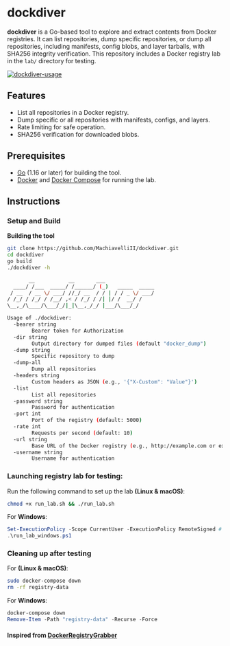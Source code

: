 # dockdiver

**dockdiver** is a Go-based tool to explore and extract contents from Docker registries. It can list repositories, dump specific repositories, or dump all repositories, including manifests, config blobs, and layer tarballs, with SHA256 integrity verification. This repository includes a Docker registry lab in the `lab/` directory for testing.

[![dockdiver-usage](https://asciinema.org/a/kLgWzDiTWnoGURFHBs5XXXbLg.svg)](https://asciinema.org/a/kLgWzDiTWnoGURFHBs5XXXbLg)

## Features

- List all repositories in a Docker registry.
- Dump specific or all repositories with manifests, configs, and layers.
- Rate limiting for safe operation.
- SHA256 verification for downloaded blobs.

## Prerequisites

- [Go](https://golang.org/dl/) (1.16 or later) for building the tool.
- [Docker](https://www.docker.com/get-started) and [Docker Compose](https://docs.docker.com/compose/install/) for running the lab.

## Instructions

### Setup and Build

**Building the tool**

```bash
git clone https://github.com/MachiavelliII/dockdiver.git
cd dockdiver
go build
./dockdiver -h

       __           __       ___
  ____/ /___  _____/ /______/ (_)   _____  _____
 / __  / __ \/ ___/ //_/ __  / / | / / _ \/ ___/
/ /_/ / /_/ / /__/ ,< / /_/ / /| |/ /  __/ /
\__,_/\____/\___/_/|_|\__,_/_/ |___/\___/_/

Usage of ./dockdiver:
  -bearer string
        Bearer token for Authorization
  -dir string
        Output directory for dumped files (default "docker_dump")
  -dump string
        Specific repository to dump
  -dump-all
        Dump all repositories
  -headers string
        Custom headers as JSON (e.g., '{"X-Custom": "Value"}')
  -list
        List all repositories
  -password string
        Password for authentication
  -port int
        Port of the registry (default: 5000)
  -rate int
        Requests per second (default: 10)
  -url string
        Base URL of the Docker registry (e.g., http://example.com or example.com)
  -username string
        Username for authentication
```

### Launching registry lab for testing:

Run the following command to set up the lab **(Linux & macOS)**:
```bash
chmod +x run_lab.sh && ./run_lab.sh
```
For **Windows**:
```ps1
Set-ExecutionPolicy -Scope CurrentUser -ExecutionPolicy RemoteSigned # Run once if needed
.\run_lab_windows.ps1
```

### Cleaning up after testing

For **(Linux & macOS)**:
```bash
sudo docker-compose down
rm -rf registry-data
```

For **Windows**:
```ps1
docker-compose down
Remove-Item -Path "registry-data" -Recurse -Force
```

#### Inspired from [DockerRegistryGrabber](https://github.com/Syzik/DockerRegistryGrabber)
